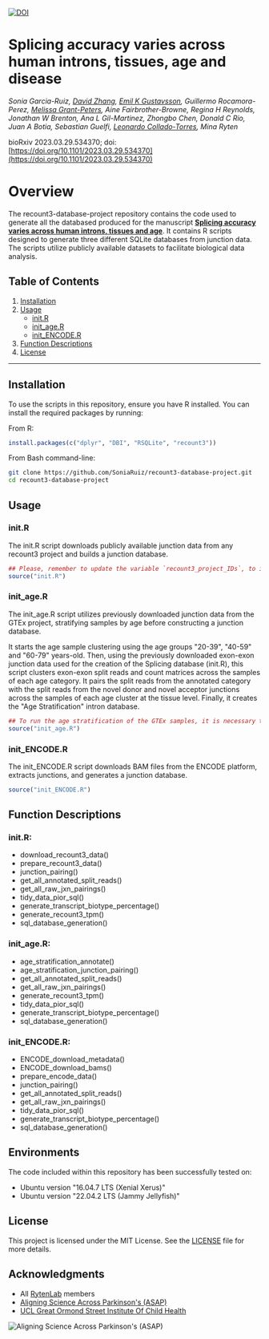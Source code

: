 [![DOI](https://zenodo.org/badge/663495574.svg)](https://zenodo.org/doi/10.5281/zenodo.12794619)

# Splicing accuracy varies across human introns, tissues, age and disease

*Sonia Garcia-Ruiz, [David Zhang](https://github.com/dzhang32), [Emil K Gustavsson](https://github.com/egustavsson), Guillermo Rocamora-Perez, [Melissa Grant-Peters](https://github.com/mgrantpeters), Aine Fairbrother-Browne, Regina H Reynolds, Jonathan W Brenton, Ana L Gil-Martinez, Zhongbo Chen, Donald C Rio, Juan A Botia, Sebastian Guelfi, [Leonardo Collado-Torres](https://lcolladotor.github.io/), Mina Ryten*

bioRxiv 2023.03.29.534370;
doi: [https://doi.org/10.1101/2023.03.29.534370](https://doi.org/10.1101/2023.03.29.534370)


# Overview 

The recount3-database-project repository contains the code used to generate all the databased produced for the manuscript [**Splicing accuracy varies across human introns, tissues and age**](https://doi.org/10.1101/2023.03.29.534370).
It contains R scripts designed to generate three different SQLite databases from junction data. The scripts utilize publicly available datasets to facilitate biological data analysis.

## Table of Contents
1. [Installation](#installation)
2. [Usage](#usage)
   - [init.R](#initr)
   - [init_age.R](#init_ager)
   - [init_ENCODE.R](#init_encoder)
3. [Function Descriptions](#function-descriptions)
4. [License](#license)

---

## Installation
To use the scripts in this repository, ensure you have R installed. You can install the required packages by running:

From R:
```R
install.packages(c("dplyr", "DBI", "RSQLite", "recount3"))
```

From Bash command-line:

```bash
git clone https://github.com/SoniaRuiz/recount3-database-project.git
cd recount3-database-project
```

## Usage

### init.R

The init.R script downloads publicly available junction data from any recount3 project and builds a junction database. 

```R
## Please, remember to update the variable `recount3_project_IDs`, to indicate the recount3 project ID that you would like to download and database.
source("init.R")
```

### init_age.R

The init_age.R script utilizes previously downloaded junction data from the GTEx project, stratifying samples by age before constructing a junction database. 

It starts the age sample clustering using the age groups "20-39", "40-59" and "60-79" years-old. Then, using the previously downloaded exon-exon junction data used for the creation of the Splicing database (init.R), this script clusters exon-exon split reads and count matrices across the samples of each age category. It pairs the split reads from the annotated category with the split reads from the novel donor and novel acceptor junctions across the samples of each age cluster at the tissue level. Finally, it creates the "Age Stratification" intron database.

```R
## To run the age stratification of the GTEx samples, it is necessary to have downloaded, processed and databased the GTEx v8 junctions using the `init.R` script.
source("init_age.R")
```

### init_ENCODE.R

The init_ENCODE.R script downloads BAM files from the ENCODE platform, extracts junctions, and generates a junction database.

```R
source("init_ENCODE.R")
```

## Function Descriptions

### init.R:

* download_recount3_data()
* prepare_recount3_data()
* junction_pairing()
* get_all_annotated_split_reads()
* get_all_raw_jxn_pairings()
* tidy_data_pior_sql()
* generate_transcript_biotype_percentage()
* generate_recount3_tpm()
* sql_database_generation()

### init_age.R:
* age_stratification_annotate()
* age_stratification_junction_pairing()
* get_all_annotated_split_reads()
* get_all_raw_jxn_pairings()
* generate_recount3_tpm()
* tidy_data_pior_sql()
* generate_transcript_biotype_percentage()
* sql_database_generation()

### init_ENCODE.R:
* ENCODE_download_metadata()
* ENCODE_download_bams()
* prepare_encode_data()
* junction_pairing()
* get_all_annotated_split_reads()
* get_all_raw_jxn_pairings()
* tidy_data_pior_sql()
* generate_transcript_biotype_percentage()
* sql_database_generation()

## Environments
The code included within this repository has been successfully tested on:
* Ubuntu version "16.04.7 LTS (Xenial Xerus)"
* Ubuntu version "22.04.2 LTS (Jammy Jellyfish)"

## License
This project is licensed under the MIT License. See the [LICENSE](LICENSE) file for more details.

## Acknowledgments

* All [RytenLab](https://rytenlab.com/) members
* [Aligning Science Across Parkinson's (ASAP)](https://parkinsonsroadmap.org/#)
* [UCL Great Ormond Street Institute Of Child Health](https://www.ucl.ac.uk/child-health/great-ormond-street-institute-child-health-0)

![Aligning Science Across Parkinson's (ASAP)](https://parkinsonsroadmap.org/wp-content/uploads/2020/10/cropped-ASAP_Logo_FullColor.png)
